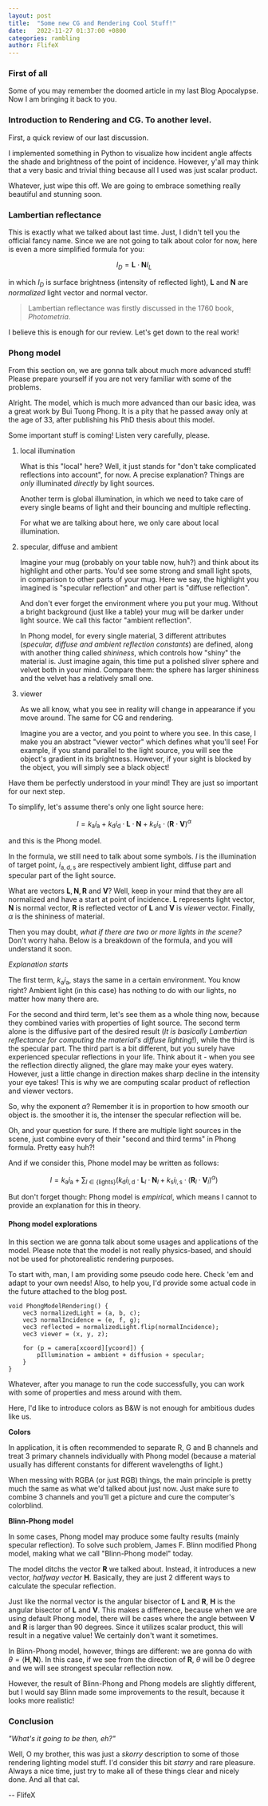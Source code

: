 ```yaml
---
layout: post
title:  "Some new CG and Rendering Cool Stuff!"
date:   2022-11-27 01:37:00 +0800
categories: rambling
author: FlifeX
---
```


### First of all

Some of you may remember the doomed article in my last Blog Apocalypse. Now I am bringing it back to you.

### Introduction to Rendering and CG. To another level.

First, a quick review of our last discussion.

I implemented something in Python to visualize how incident angle affects the shade and brightness of the point of incidence. However, y'all may think that a very basic and trivial thing because all I used was just scalar product.

Whatever, just wipe this off. We are going to embrace something really beautiful and stunning soon.

### Lambertian reflectance

This is exactly what we talked about last time. Just, I didn't tell you the official fancy name.
Since we are not going to talk about color for now, here is even a more simplified formula for you:  

$$
I_D = \boldsymbol{L} \cdot \boldsymbol{N} I_L
$$

in which $I_D$ is surface brightness (intensity of reflected light), $\boldsymbol{L}$ and $\boldsymbol{N}$ are *normalized* light vector and normal vector.

> Lambertian reflectance was firstly discussed in the 1760 book, *Photometria*.

I believe this is enough for our review. Let's get down to the real work!

### Phong model

From this section on, we are gonna talk about much more advanced stuff! Please prepare yourself if you are not very familiar with some of the problems.

Alright. The model, which is much more advanced than our basic idea, was a great work by Bui Tuong Phong. It is a pity that he passed away only at the age of 33, after publishing his PhD thesis about this model.

Some important stuff is coming! Listen very carefully, please.

1. local illumination

   What is this "local" here? Well, it just stands for "don't take complicated reflections into account", for now. A precise explanation? Things are *only* illuminated *directly* by light sources.

   Another term is global illumination, in which we need to take care of every single beams of light and their bouncing and multiple reflecting. 

   For what we are talking about here, we only care about local illumination.

2. specular, diffuse and ambient

   Imagine your mug (probably on your table now, huh?) and think about its highlight and other parts. You'd see some strong and small light spots, in comparison to other parts of your mug. Here we say, the highlight you imagined is "specular reflection" and other part is "diffuse reflection".

   And don't ever forget the environment where you put your mug. Without a bright background (just like a table) your mug will be darker under light source. We call this factor "ambient reflection".

   In Phong model, for every single material, 3 different attributes (*specular, diffuse and ambient reflection constants*) are defined, along with another thing called *shininess*, which controls how "shiny" the material is. Just imagine again, this time put a polished sliver sphere and velvet both in your mind. Compare them: the sphere has larger shininess and the velvet has a relatively small one.

3. viewer

   As we all know, what you see in reality will change in appearance if you move around. The same for CG and rendering.

   Imagine you are a vector, and you point to where you see. In this case, I make you an abstract "viewer vector" which defines what you'll see! For example, if you stand parallel to the light source, you will see the object's gradient in its brightness. However, if your sight is blocked by the object, you will simply see a black object!

Have them be perfectly understood in your mind! They are just so important for our next step.

To simplify, let's assume there's only one light source here:  

$$
I=k_\mathrm{a}i_\mathrm{a}+k_\mathrm{d}i_\mathrm{d}\cdot\boldsymbol{L}\cdot\boldsymbol{N}+k_\mathrm{s}i_\mathrm{s}\cdot(\boldsymbol{R}\cdot\boldsymbol{V})^\alpha
$$

and this is the Phong model.

In the formula, we still need to talk about some symbols. $I$ is the illumination of target point, $i_{\mathrm{a}, \mathrm{d}, \mathrm{s}}$ are respectively ambient light, diffuse part and specular part of the light source.

What are vectors $\boldsymbol{L}, \boldsymbol{N}, \boldsymbol{R}$ and $\boldsymbol{V}$? Well, keep in your mind that they are all normalized and have a start at point of incidence. $\boldsymbol{L}$ represents light vector, $\boldsymbol{N}$ is normal vector, $\boldsymbol{R}$ is reflected vector of $\boldsymbol{L}$ and $\boldsymbol{V}$ is *viewer* vector. Finally, $\alpha$ is the shininess of material.

Then you may doubt, *what if there are two or more lights in the scene?* Don't worry haha. Below is a breakdown of the formula, and you will understand it soon.

*Explanation starts*

The first term, $k_\mathrm{a}i_\mathrm{a}$, stays the same in a certain environment. You know right? Ambient light (in this case) has nothing to do with our lights, no matter how many there are.

For the second and third term, let's see them as a whole thing now, because they combined varies with properties of light source. The second term alone is the diffusive part of the desired result (*It is basically Lambertian reflectance for computing the material's diffuse lighting*!), while the third is the specular part. The third part is a bit different, but you surely have experienced specular reflections in your life. Think about it - when you see the reflection directly aligned, the glare may make your eyes watery. However, just a little change in direction makes sharp decline in the intensity your eye takes! This is why we are computing scalar product of reflection and viewer vectors.

So, why the exponent $\alpha$? Remember it is in proportion to how smooth our object is. the smoother it is, the intenser the specular reflection will be.

Oh, and your question for sure. If there are multiple light sources in the scene, just combine every of their "second and third terms" in Phong formula. Pretty easy huh?!

And if we consider this, Phone model may be written as follows:  

$$
I=k_\mathrm{a}i_\mathrm{a}+\sum_{l \in \mathrm{\{lights\}}} \left(k_\mathrm{d}i_{l,\mathrm{d}}\cdot\boldsymbol{L}_l\cdot\boldsymbol{N}_l+k_\mathrm{s}i_{l,\mathrm{s}}\cdot(\boldsymbol{R}_l\cdot\boldsymbol{V}_l)^\alpha\right)
$$

But don't forget though: Phong model is *empirical*, which means I cannot to provide an explanation for this in theory. 

#### Phong model explorations

In this section we are gonna talk about some usages and applications of the model. Please note that the model is not really physics-based, and should not be used for photorealistic rendering purposes. 

To start with, man, I am providing some pseudo code here. Check 'em and adapt to your own needs! Also, to help you, I'd provide some actual code in the future attached to the blog post.  

```
void PhongModelRendering() {
	vec3 normalizedLight = (a, b, c);
	vec3 normalIncidence = (e, f, g);
	vec3 reflected = normalizedLight.flip(normalIncidence);
	vec3 viewer = (x, y, z);

	for (p = camera[xcoord][ycoord]) {
		pIllumination = ambient + diffusion + specular;
	}
}
```

Whatever, after you manage to run the code successfully, you can work with some of properties and mess around with them.

Here, I'd like to introduce colors as B&W is not enough for ambitious dudes like us.

**Colors**

In application, it is often recommended to separate R, G and B channels and treat 3 primary channels individually with Phong model (because a material usually has different constants for different wavelengths of light.)

When messing with RGBA (or just RGB) things, the main principle is pretty much the same as what we'd talked about just now. Just make sure to combine 3 channels and you'll get a picture and cure the computer's colorblind.

**Blinn-Phong model**

In some cases, Phong model may produce some faulty results (mainly specular reflection). To solve such problem, James F. Blinn modified Phong model, making what we call "Blinn-Phong model" today.

The model ditchs the vector $\boldsymbol{R}$ we talked about. Instead, it introduces a new vector, *halfway vector* $\boldsymbol{H}$. Basically, they are just 2 different ways to calculate the specular reflection.

Just like the normal vector is the angular bisector of  $\boldsymbol{L}$ and  $\boldsymbol{R}$, $\boldsymbol{H}$ is the angular bisector of  $\boldsymbol{L}$ and  $\boldsymbol{V}$. This makes a difference, because when we are using default Phong model, there will be cases where the angle between $\boldsymbol{V}$ and $\boldsymbol{R}$ is larger than 90 degrees. Since it utilizes scalar product, this will result in a negative value! We certainly don't want it sometimes.

In Blinn-Phong model, however, things are different: we are gonna do with $\theta = \left\langle\boldsymbol{H},\boldsymbol{N}\right\rangle$. In this case, if we see from the direction of $\boldsymbol{R}$, $\theta$ will be 0 degree and we will see strongest specular reflection now.

However, the result of Blinn-Phong and Phong models are slightly different, but I would say Blinn made some improvements to the result, because it looks more realistic!

### Conclusion 

*"What's it going to be then, eh?"*

Well, O my brother, this was just a *skorry* description to some of those rendering lighting model stuff. I'd consider this bit *starry* and rare pleasure. Always a nice time, just try to make all of these things clear and nicely done. And all that cal.

-- FlifeX

